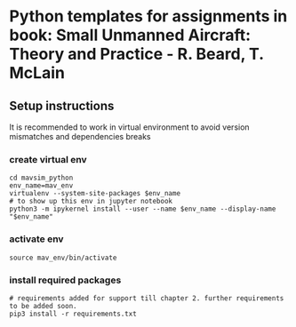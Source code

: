 # Python templates for assignments in book: Small Unmanned Aircraft: Theory and Practice - R. Beard, T. McLain

## Setup instructions
It is recommended to work in virtual environment to avoid version mismatches and dependencies breaks

### create virtual env
```
cd mavsim_python
env_name=mav_env
virtualenv --system-site-packages $env_name
# to show up this env in jupyter notebook
python3 -m ipykernel install --user --name $env_name --display-name "$env_name"
```

### activate env
```
source mav_env/bin/activate
```

### install required packages
```
# requirements added for support till chapter 2. further requirements to be added soon.
pip3 install -r requirements.txt
```
